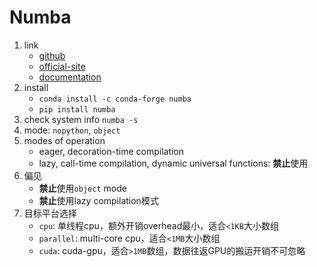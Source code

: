 # Numba

1. link
   * [github](https://github.com/numba/numba)
   * [official-site](http://numba.pydata.org/)
   * [documentation](https://numba.readthedocs.io/en/stable/index.html)
2. install
   * `conda install -c conda-forge numba`
   * `pip install numba`
3. check system info `numba -s`
4. mode: `nopython`, `object`
5. modes of operation
   * eager, decoration-time compilation
   * lazy, call-time compilation, dynamic universal functions: **禁止**使用
6. 偏见
   * **禁止**使用`object` mode
   * **禁止**使用lazy compilation模式
7. 目标平台选择
   * `cpu`: 单线程cpu，额外开销overhead最小，适合`<1KB`大小数组
   * `parallel`: multi-core cpu，适合`<1MB`大小数组
   * `cuda`: cuda-gpu，适合`>1MB`数组，数据往返GPU的搬运开销不可忽略

